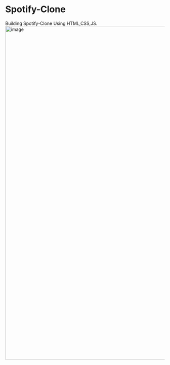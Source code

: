 # Spotify-Clone
Building Spotify-Clone Using HTML,CSS,JS.
<br>
<img width="1910" height="1053" alt="image" src="https://github.com/user-attachments/assets/b8b9e11b-f2bc-46a9-b17e-cddaeaa7f743" />

